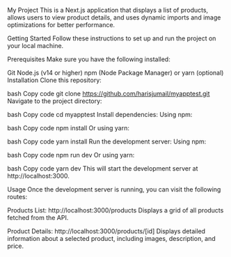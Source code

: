 My Project
This is a Next.js application that displays a list of products, allows users to view product details, and uses dynamic imports and image optimizations for better performance.

Getting Started
Follow these instructions to set up and run the project on your local machine.

Prerequisites
Make sure you have the following installed:

Git
Node.js (v14 or higher)
npm (Node Package Manager) or yarn (optional)
Installation
Clone this repository:

bash
Copy code
git clone https://github.com/harisjumail/myapptest.git
Navigate to the project directory:

bash
Copy code
cd myapptest
Install dependencies: Using npm:

bash
Copy code
npm install
Or using yarn:

bash
Copy code
yarn install
Run the development server: Using npm:

bash
Copy code
npm run dev
Or using yarn:

bash
Copy code
yarn dev
This will start the development server at http://localhost:3000.

Usage
Once the development server is running, you can visit the following routes:

Products List: http://localhost:3000/products
Displays a grid of all products fetched from the API.

Product Details: http://localhost:3000/products/[id]
Displays detailed information about a selected product, including images, description, and price.
